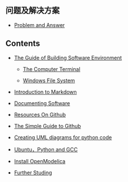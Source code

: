 

## 问题及解决方案

* [Problem and Answer](./doc/Problem_Solution.md)

## Contents

* [The Guide of Building Software Environment](./doc/BuildingSoftwareEnvironment.md)

   * [The Computer Terminal](./doc/ComputerTerminal.md/)

   * [Windows File System](./doc/WindowsFileSystem.md)

* [Introduction to Markdown](./doc/Introduction2Markdown(Chinese).md) 

* [Documenting Software](./doc/DocumentingSoftware.md)

* [Resources On Github](./doc/ResourcesOnGithub.md)

* [The Simple Guide to Github](./doc/TheSimpleStepsGithub(Chinese).md) 

* [Creating UML diagrams for python code](./doc/UMLPython.md) 

* [Ubuntu，Python and GCC](./doc/Ubuntu-Python-CPP(Chinese).md) 

* [Install OpenModelica](./doc/InstallOpenModelica.md) 

* [Further Studing](./doc/FurtherStuding.md)


